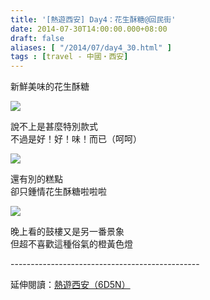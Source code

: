 ```yaml
---
title: '[熱遊西安] Day4：花生酥糖@回民街'
date: 2014-07-30T14:00:00.000+08:00
draft: false
aliases: [ "/2014/07/day4_30.html" ]
tags : [travel - 中國・西安]
---
```


新鮮美味的花生酥糖  

![](/images/xian4f.jpg)

說不上是甚麼特別款式  
不過是好！好！味！而已（呵呵）  

![](/images/xian4f1.jpg)

還有別的糕點  
卻只鍾情花生酥糖啦啦啦  

![](/images/xian4f2.jpg)

晚上看的鼓樓又是另一番景象  
但超不喜歡這種俗氣的橙黃色燈  
  
\-----------------------------------------------  
  
延伸閱讀：[熱遊西安（6D5N）](https://hidie.net/xian6d5n/)
